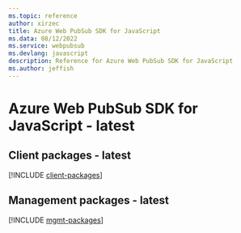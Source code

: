 ```yaml
---
ms.topic: reference
author: xirzec
title: Azure Web PubSub SDK for JavaScript
ms.data: 08/12/2022
ms.service: webpubsub
ms.devlang: javascript
description: Reference for Azure Web PubSub SDK for JavaScript
ms.author: jeffish
---
```

# Azure Web PubSub SDK for JavaScript - latest

## Client packages - latest
[!INCLUDE [client-packages](web-pubsub-client-index.md)]
## Management packages - latest
[!INCLUDE [mgmt-packages](web-pubsub-mgmt-index.md)]
